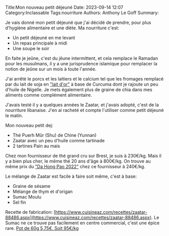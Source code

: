 Title:Mon nouveau petit déjeuné
Date: 2023-09-14 12:07
Category:Inclassable
Tags:nourriture
Authors: Anthony Le Goff
Summary:

Je vais donné mon petit déjeuné que j'ai décidé de prendre, pour plus d'hygiène alimentaire et une diète. Ma nourriture c'est:

* Un petit déjeuné en me levant
* Un repas principale à midi
* Une soupe le soir


En faite je jeûne, c'est du jêune intermittent, et cela remplace le Ramadan pour les musulmans, il y a une jurisprudence islamique pour remplacer la notion de jeûne sur un mois à toute l'année.

J'ai arrêté le porcs et les laitiers et le calcium tel que les fromages remplacé par du lait de soja en ["lait d'or"](https://www.bienmanger.com/1C417_Lait_Or.html) à base de Curcuma dont je rajoute un peu d'huile de Nigelle. Je mets également plus de graine de chia dans mes aliments comme complément alimentaire.

J'avais testé il y a quelques années le Zaatar, et j'avais adopté, c'est de la nourriture libanaise. J'en ai racheté et compte l'utiliser comme petit déjeuné le matin.

Mon nouveau petit dej:

* Thé Puerh Mûr (Shu) de Chine (Yunnan)
* Zaatar avec un peu d'huile comme tartinade
* 2 tartines Pain au mais



Chez mon fournisseur de thé grand cru sur Brest, je suis à 230€/kg. Mais il y a bien plus cher, le même thé 20 ans d'âge à 800€/kg. On trouve au même prix du ["Da Hong Pao 2022"](https://www.terre-des-thes.fr/boutique/da-hong-pao/) chez ce fournisseur à 240€/kg.

Le mélange de Zaatar est facile à faire soit même, c'est à base:

* Graine de sésame
* Mélange de thym et d'origan
* Sumac Moulu
* Sel fin

Recette de fabrication: [https://www.cuisineaz.com/recettes/zaatar-88486.aspx](https://www.cuisineaz.com/recettes/zaatar-88486.aspx). Le Sumac ne ce trouve pas facilement en centre commercial, c'est une épice rare. [Pot de 60g 5,75€. Soit 95€/kg](https://www.bienmanger.com/1F36211_Sumac_Liban.html)